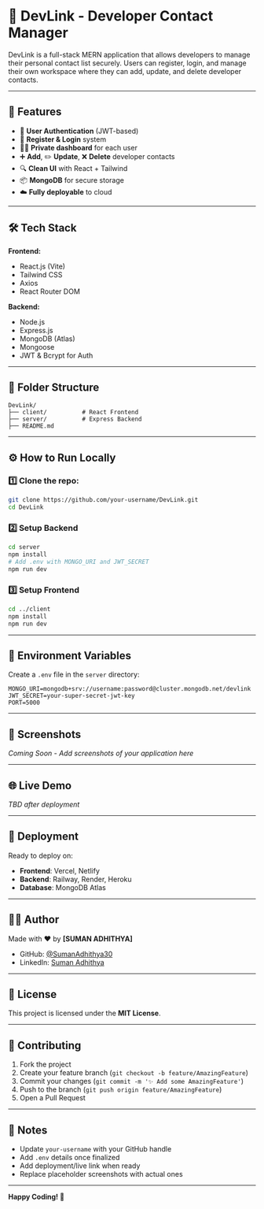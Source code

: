 # 🚀 DevLink - Developer Contact Manager

DevLink is a full-stack MERN application that allows developers to manage their personal contact list securely. Users can register, login, and manage their own workspace where they can add, update, and delete developer contacts.

---

## 📌 Features

- 🔐 **User Authentication** (JWT-based)
- 🧾 **Register & Login** system
- 🧑‍💻 **Private dashboard** for each user
- ➕ **Add**, ✏️ **Update**, ❌ **Delete** developer contacts
- 🔍 **Clean UI** with React + Tailwind
- 📦 **MongoDB** for secure storage
- ☁️ **Fully deployable** to cloud

---

## 🛠️ Tech Stack

**Frontend:**
- React.js (Vite)
- Tailwind CSS
- Axios
- React Router DOM

**Backend:**
- Node.js
- Express.js  
- MongoDB (Atlas)
- Mongoose
- JWT & Bcrypt for Auth

---

## 🧩 Folder Structure

```
DevLink/
├── client/          # React Frontend
├── server/          # Express Backend  
├── README.md
```

---

## ⚙️ How to Run Locally

### 1️⃣ Clone the repo:
```bash
git clone https://github.com/your-username/DevLink.git
cd DevLink
```

### 2️⃣ Setup Backend
```bash
cd server
npm install
# Add .env with MONGO_URI and JWT_SECRET
npm run dev
```

### 3️⃣ Setup Frontend
```bash
cd ../client
npm install
npm run dev
```

---

## 🔧 Environment Variables

Create a `.env` file in the `server` directory:

```env
MONGO_URI=mongodb+srv://username:password@cluster.mongodb.net/devlink
JWT_SECRET=your-super-secret-jwt-key
PORT=5000
```

---

## 📸 Screenshots

*Coming Soon - Add screenshots of your application here*

---

## 🌐 Live Demo

*TBD after deployment*

---

## 🚀 Deployment

Ready to deploy on:
- **Frontend**: Vercel, Netlify
- **Backend**: Railway, Render, Heroku
- **Database**: MongoDB Atlas

---

## 🧑‍💻 Author

Made with ❤️ by **[SUMAN ADHITHYA]**

- GitHub: [@SumanAdhithya30](https://github.com/SumanAdhithya30)
- LinkedIn: [Suman Adhithya]([https://linkedin.com/in/your-profile](https://www.linkedin.com/in/suman-adhithya-80a96b269/))

---

## 📄 License

This project is licensed under the **MIT License**.

---

## 🤝 Contributing

1. Fork the project
2. Create your feature branch (`git checkout -b feature/AmazingFeature`)
3. Commit your changes (`git commit -m '✨ Add some AmazingFeature'`)
4. Push to the branch (`git push origin feature/AmazingFeature`)
5. Open a Pull Request

---

## 📝 Notes

- Update `your-username` with your GitHub handle
- Add `.env` details once finalized  
- Add deployment/live link when ready
- Replace placeholder screenshots with actual ones

---

**Happy Coding! 🎉**
